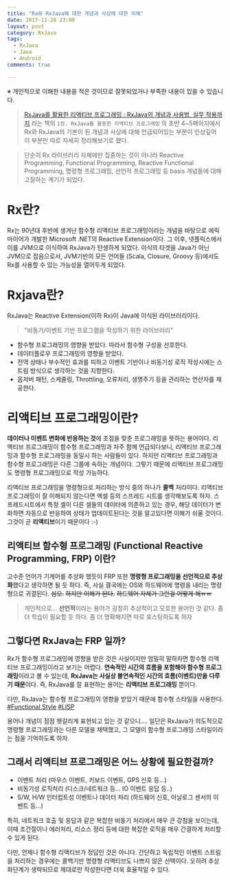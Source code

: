 ```yaml
---
title: "Rx와 RxJava에 대한 개념과 사상에 대한 이해"
date: 2017-11-28 23:00  
layout: post
category: RxJava
tags:
  - RxJava
  - Java
  - Android
comments: true

---
```




※ 개인적으로 이해한 내용을 적은 것이므로 잘못되었거나 부족한 내용이 있을 수 있습니다.

> [RxJava를 활용한 리액티브 프로그래밍 : RxJava의 개념과 사용법, 실무 적용까지](http://www.insightbook.co.kr/book/programming-insight/rxjava%EB%A5%BC-%ED%99%9C%EC%9A%A9%ED%95%9C-%EB%A6%AC%EC%95%A1%ED%8B%B0%EB%B8%8C-%ED%94%84%EB%A1%9C%EA%B7%B8%EB%9E%98%EB%B0%8D-rxjava%EC%9D%98-%EA%B0%9C%EB%85%90%EA%B3%BC-%EC%82%AC%EC%9A%A9%EB%B2%95) 라는 책의 `1장. RxJava를 활용한 리액티브 프로그래밍` 의 초반 4~5페이지에서 Rx와 RxJava의 기본이 된 개념과 사상에 대해 언급되어있는 부분이 인상깊어 이 부분만 따로 자세히 정리해보기로 했다.

<!-- more -->

> 단순히 Rx 라이브러리 자체에만 집중하는 것이 아니라 Reactive Programming, Functional Programming, Reactive Functional Programming, 명령형 프로그래밍, 선언적 프로그래밍 등 basis 개념들에 대해 고찰하는 계기가 되었다.



# Rx란?

Rx는 90년대 후반에 생겨난 함수형 리액티브 프로그래밍이라는 개념을 바탕으로 에릭마이어가 개발한 Microsoft .NET의 Reactive Extension이다. 그 이후, 넷플릭스에서 이를 JVM으로 이식하여 RxJava가 탄생하게 되었다. 이식의 타겟을 Java가 아닌 JVM으로 잡음으로서, JVM기반의 모든 언어들 (Scala, Closure, Groovy 등)에서도 Rx를 사용할 수 있는 가능성을 열어두게 되었다.

# Rxjava란?

RxJava는 Reactive Extension(이하 Rx)이 Java에 이식된 라이브러리이다.

>"비동기/이벤트 기반 프로그램을 작성하기 위한 라이브러리"

* 함수형 프로그래밍의 영향을 받았다. 따라서 함수형 구성을 선호한다.
* 데이터플로우 프로그래밍의 영향을 받았다.
* 전역 상태나 부수적인 효과를 피하고 이벤트 기반이나 비동기성 로직 작성시에는 스트림 방식으로 생각하는 것을 지향한다.
* 옵저버 패턴, 스케줄링, Throttling, 오류처리, 생명주기 등을 관리하는 연산자를 제공한다.

# 리액티브 프로그래밍이란?

**데이터나 이벤트 변화에 반응하는 것**에 초점을 맞춘 프로그래밍을 뜻하는 용어이다. 리액티브 프로그래밍이 함수형 프로그래밍과 자주 함께 언급되다보니, 리액티브 프로그래밍과 함수형 프로그래밍을 동일시 하는 사람들이 있다. 하지만 리액티브 프로그래밍과 함수형 프로그래밍은 다른 그룹에 속하는 개념이다. 그렇기 때문에 리액티브 프로그래밍도 명령형 프로그래밍으로 작성 가능하다.

리액티브 프로그래밍을 명령형으로 처리하는 방식 중의 하나가 **콜백** 처리이다. 리액티브 프로그래밍이 잘 이해되지 않는다면 엑셀 등의 스프레드 시트를 생각해보도록 하자. 스프레드시트에서 특정 셀이 다른 셀들의 데이터에 의존하고 있는 경우, 해당 데이터가 변화하면 자동으로 반응하여 상태가 업데이트된다는 것을 알고있다면 이해가 쉬울 것이다. 그것이 곧 **리액티브**이기 때문이다 :-)

## 리액티브 함수형 프로그래밍 (Functional Reactive Programming, FRP) 이란?

고수준 언어가 기계어를 추상화 했듯이 FRP 또한 **명령형 프로그래밍을 선언적으로 추상화**했다고 생각하면 될 듯 하다. 즉, 사실 결국에는 OS와 하드웨어에 명령을 내리는 명령형으로 귀결된다.
~~심오.~~ ~~하지만 이해가 된다.~~ ~~하드웨어 자체가 그런걸 어떻게 해ㅠㅠ~~

> 개인적으로... **선언적**이라는 용어가 굉장히 추상적이고 모호한 용어인 것 같다. 좀 더 학습이 필요할 듯 하다. 좀 더 명확해지면 따로 포스팅하도록 하자

## 그렇다면 RxJava는 FRP 일까?

Rx가 함수형 프로그래밍에 영향을 받은 것은 사실이지만 엄밀히 말하자면 함수형 리액티브 프로그래밍이라고 보기는 어렵다. **연속적인 시간의 흐름을 포함해야 함수형 프로그래밍**이라고 볼 수 있는데, **RxJava는 사실상 불연속적인 시간의 흐름(이벤트)만을 다루기 때문**이다. 즉, RxJava를 잘 표현하는 용어는 **리액티브 프로그래밍** 뿐이다.

다만, RxJava는 함수형 프로그래밍의 영향을 받았기 때문에 함수형 스타일을 사용한다. [#Functional Style](https://caml.inria.fr/pub/docs/oreilly-book/html/book-ora145.html) [#LISP](https://ko.wikipedia.org/wiki/%EB%A6%AC%EC%8A%A4%ED%94%84)

용어나 개념이 점점 헷갈리게 표현되고 있는 것 같으니.... 일단은 RxJava가 의도적으로 명령형 프로그래밍과는 다른 모델을 채택했고, 그 모델이 함수형 프로그래밍 스타일이라는 점을 기억하도록 하자.

## 그래서 리액티브 프로그래밍은 어느 상황에 필요한걸까?

* 이벤트 처리 (마우스 이벤트, 키보드 이벤트, GPS 신호 등...)
* 비동기성 로직처리 (디스크/네트워크 등... IO 이벤트 응답 등..)
* S/W, H/W 인터럽트성 이벤트나 데이터 처리 (하드웨어 신호, 아날로그 센서의 이벤트 등...)

특히, 네트워크 호출 및 응답과 같은 복잡한 비동기 처리에서 매우 큰 강점을 보이는데, 이때 조건절이나 에러처리, 리소스 정리 등에 대한 복잡한 로직을 매우 간결하게 처리할 수 있게 된다.

다만, 언제나 함수형 리액티브가 정답인 것은 아니다. 간단하고 독립적인 이벤트 스트림을 처리하는 경우에는 콜백기반 명령형 리액티브도 나쁘지 않은 선택이다. 오히려 추상화단계가 생략되므로 제대로만 작성한다면 더욱 효율적일 수 있다.